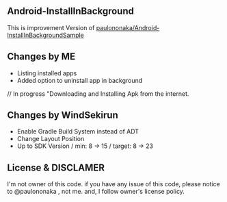 ## Android-InstallInBackground

This is improvement Version of [paulononaka/Android-InstallInBackgroundSample](https://github.com/paulononaka/Android-InstallInBackgroundSample)

## Changes by ME

- Listing installed apps
- Added option to uninstall app in background

// In progress "Downloading and Installing Apk from the internet.

## Changes by WindSekirun

- Enable Gradle Build System instead of ADT
- Change Layout Position
- Up to SDK Version / min: 8 -> 15 / target: 8 -> 23

## License & DISCLAMER

I'm not owner of this code. if you have any issue of this code, please notice to @paulononaka , not me.
and, I follow owner's license policy.
